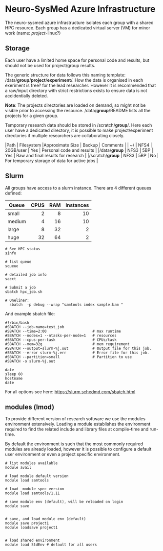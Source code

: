 # Neuro-SysMed Azure Infrastructure

The neuro-sysmed azure infrastructure isolates each group with a shared HPC resource. Each group has a dedicated virtual server (VM) for minor work (name: *project*-linux?)


## Storage

Each user have a limited home space for personal code and results, but should not be used for project/group results.

The generic structure for data follows this naming template: /data/**group**/**project**/**experiment**/.  How the data is organised in each exeriment is free? for the lead researcher. However it is recommended that a raw/input directory with strict restrictions exists to ensure data is not accidentially deleted.

**Note**: The projects directories are loaded on demand, so might not be visible prior to accessing the resource. /data/**group**/README lists all the projects for a given group.

Temporary research data should be stored in /scratch/**group**/. Here each user have a dedicated directory, it is possible to make project/experiment directories if multiple researchers are collaborating closely.



|Path               | Filesystem  |Approximate Size  | Backup | Comments |
|  ~/               | NFS4        | 20GB/user        | Yes    | Personal code and results      |
|/data/**group**    | NFS3        |  5BP             | Yes    | Raw and final results for research          |
|/scratch/**group** | NFS3        |  5BP             | No     | For temporary storage of data for active jobs   |

## Slurm 

All groups have access to a slurm instance. There are 4 different queues defined:


| Queue         | CPUS   | RAM   | Instances |
| ------------- | ------:| -----:| ---------:|
| small         | 2      |     8 | 10        |
| medium        | 4      |    16 | 10        |
| large         | 8      |    32 |  2        |
| huge          | 32     |    64 |  2        |


```
# See HPC status 
sinfo

# list queue
squeue

# detailed job info
sacct

# Submit a job 
sbatch hpc_job.sh

# Oneliner:
  sbatch  -p debug --wrap "samtools index sample.bam "

```


And example sbatch file:

```
#!/bin/bash
#SBATCH --job-name=test_job
#SBATCH --time=2:00                     # max runtime
#SBATCH --nodes=1 --ntasks-per-node=1   # resources
#SBATCH --cpus-per-task                 # CPUs/task
#SBATCH --mem=32g                       # mem requirement
#SBATCH --output=slurm-%j.out           # Output file for this job.    
#SBATCH --error slurm-%j.err            # Error file for this job.
#SBATCH --partition=small               # Partition to use
#SBATCH -o slurm-%j.out

date
sleep 60
hostname
date

```

For all options see here: https://slurm.schedmd.com/sbatch.html


## modules (lmod)

To provide different version of research software we use the modules environment extensively. Loading a module establishes the environment required to find the related include and library files at compile-time and run-time.

By default the environment is such that the most commonly required modules are already loaded, however it is possible to configure a default user environment or even a project specific environment.


```
# list modules available
module avail

# load module default version
module load samtools

# load  module spec version 
module load samtools/1.11

# save module env (default), will be reloaded on login
module save


# save, and load module env (default)
module save project1
module loadsave project1


# load shared environment
module load StdEnv # default for all users 

```